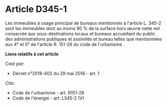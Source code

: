 # Article D345-1

Les immeubles à usage principal de bureaux mentionnés à l'article L. 345-2 sont les immeubles dont au moins 90 % de la
surface hors œuvre nette est consacrée aux sous-destinations locaux et bureaux accueillant du public des administrations
publiques et assimilés et bureau telles que mentionnées aux  4° et 5° de l'article R. 151-28 du code de l'urbanisme .

**Liens relatifs à cet article**

_Créé par_:

  - Décret n°2018-402 du 29 mai 2018 - art. 1

_Cite_:

  - Code de l'urbanisme - art. R151-28
  - Code de l'énergie - art. L345-2 (V)
